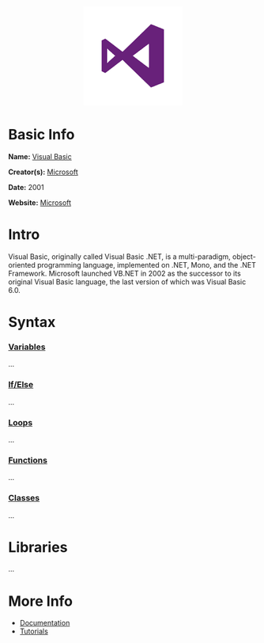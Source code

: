 <p align="center"><img width="200" height="200" src="https://github.com/jgphilpott/babel/blob/main/VB/logo.png"></p>

# Basic Info

**Name:** [Visual Basic](https://en.wikipedia.org/wiki/Visual_Basic_.NET)

**Creator(s):** [Microsoft](https://en.wikipedia.org/wiki/Microsoft)

**Date:** 2001

**Website:** [Microsoft](https://docs.microsoft.com/dotnet/visual-basic)

# Intro

Visual Basic, originally called Visual Basic .NET, is a multi-paradigm, object-oriented programming language, implemented on .NET, Mono, and the .NET Framework. Microsoft launched VB.NET in 2002 as the successor to its original Visual Basic language, the last version of which was Visual Basic 6.0.

# Syntax

### [Variables](https://www.tutorialspoint.com/vb.net/vb.net_variables.htm)

...

### [If/Else](https://www.tutorialspoint.com/vb.net/vb.net_decision_making.htm)

...

### [Loops](https://www.tutorialspoint.com/vb.net/vb.net_loops.htm)

...

### [Functions](https://www.tutorialspoint.com/vb.net/vb.net_functions.htm)

...

### [Classes](https://www.tutorialspoint.com/vb.net/vb.net_classes_objects.htm)

...

# Libraries

...

# More Info

 - [Documentation](https://docs.microsoft.com/en-us/documentation)
 - [Tutorials](https://www.tutorialspoint.com/vb.net/index.htm)
